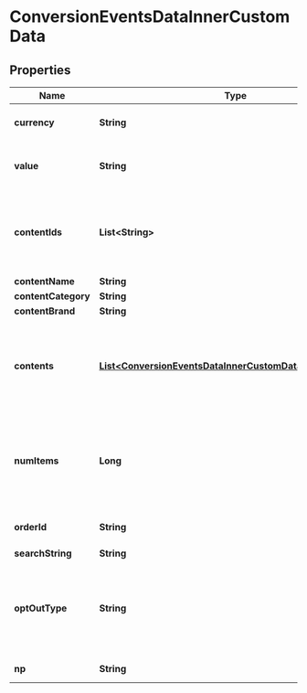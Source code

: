 

# ConversionEventsDataInnerCustomData

## Properties

Name | Type | Description | Notes
------------ | ------------- | ------------- | -------------
**currency** | **String** | The ISO-4217 currency code. If not provided, we will default to the advertiser&#39;s currency set during account creation. Your campaign performance needs this field to report right ROAS/CPA. |  [optional]
**value** | **String** | Total value of the event. Accepted as a string in the request; it will be parsed into a double. For example, if there are two items in a checkout event, the value should be the total price. We recommend to use pre-tax, pre-shipping final value. |  [optional]
**contentIds** | **List&lt;String&gt;** | List of products IDs. We recommend using this if you are a merchant for PageVisit, AddToCart and Checkouts. For detail, please check &lt;a href&#x3D;\&quot;https://help.pinterest.com/en/business/article/before-you-get-started-with-catalogs\&quot; target&#x3D;\&quot;_blank\&quot;&gt;here&lt;/a&gt; (Install the Pinterest tag section). |  [optional]
**contentName** | **String** | The name of the page or product associated with the event. |  [optional]
**contentCategory** | **String** | The category of the content associated with the event. |  [optional]
**contentBrand** | **String** | The brand of the content associated with the event. |  [optional]
**contents** | [**List&lt;ConversionEventsDataInnerCustomDataContentsInner&gt;**](ConversionEventsDataInnerCustomDataContentsInner.md) | A list of objects containing information about products, such as price and quantity. We recommend using this if you are a merchant for PageVisit, AddToCart and Checkouts. For detail, please check &lt;a href&#x3D;\&quot;https://help.pinterest.com/en/business/article/before-you-get-started-with-catalogs\&quot; target&#x3D;\&quot;_blank\&quot;&gt;here&lt;/a&gt; (Install the Pinterest tag section). |  [optional]
**numItems** | **Long** | Total number of products of the event. For example, the total number of items purchased in a checkout event. We recommend using this if you are a merchant for AddToCart and Checkouts. For detail, please check &lt;a href&#x3D;\&quot;https://help.pinterest.com/en/business/article/before-you-get-started-with-catalogs\&quot; target&#x3D;\&quot;_blank\&quot;&gt;here&lt;/a&gt; (Install the Pinterest tag section). |  [optional]
**orderId** | **String** | The order ID. We recommend sending order_id to help us deduplicate events when necessary. This also helps to run other measurement products at Pinterest. |  [optional]
**searchString** | **String** | The search string related to the user conversion event. |  [optional]
**optOutType** | **String** | Flags for different privacy rights laws to opt out users of sharing personal information. Values should be comma separated. Please follow the &lt;a href&#x3D;\&quot;https://help.pinterest.com/en/business/article/limited-data-processing\&quot; target&#x3D;\&quot;_blank\&quot;&gt;Help Center&lt;/a&gt; and &lt;a href&#x3D;\&quot;/docs/api-features/conversion-overview/\&quot; target&#x3D;\&quot;_blank\&quot;&gt;dev site&lt;/a&gt; for specific opt_out_type set up. |  [optional]
**np** | **String** | Named partner. Not required, this is for Pinterest internal use only. Please do not use this unless specifically guided. |  [optional]




